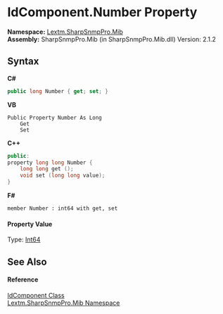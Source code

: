 # IdComponent.Number Property 
 

**Namespace:**&nbsp;<a href="N_Lextm_SharpSnmpPro_Mib">Lextm.SharpSnmpPro.Mib</a><br />**Assembly:**&nbsp;SharpSnmpPro.Mib (in SharpSnmpPro.Mib.dll) Version: 2.1.2

## Syntax

**C#**<br />
``` C#
public long Number { get; set; }
```

**VB**<br />
``` VB
Public Property Number As Long
	Get
	Set
```

**C++**<br />
``` C++
public:
property long long Number {
	long long get ();
	void set (long long value);
}
```

**F#**<br />
``` F#
member Number : int64 with get, set

```


#### Property Value
Type: <a href="https://docs.microsoft.com/dotnet/api/system.int64" target="_blank" rel="noopener noreferrer">Int64</a>

## See Also


#### Reference
<a href="T_Lextm_SharpSnmpPro_Mib_IdComponent">IdComponent Class</a><br /><a href="N_Lextm_SharpSnmpPro_Mib">Lextm.SharpSnmpPro.Mib Namespace</a><br />